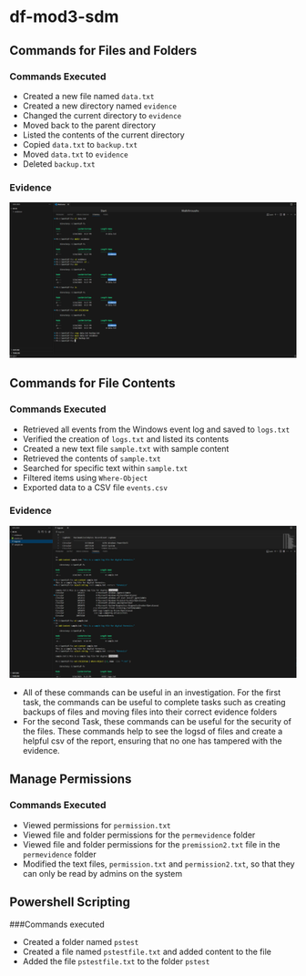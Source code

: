 # df-mod3-sdm

## Commands for Files and Folders

### Commands Executed

- Created a new file named `data.txt`
- Created a new directory named `evidence`
- Changed the current directory to `evidence`
- Moved back to the parent directory
- Listed the contents of the current directory
- Copied `data.txt` to `backup.txt`
- Moved `data.txt` to `evidence`
- Deleted `backup.txt`

### Evidence

![alt text](<Powershell Commands.png>)

## Commands for File Contents

### Commands Executed

- Retrieved all events from the Windows event log and saved to `logs.txt`
- Verified the creation of `logs.txt` and listed its contents
- Created a new text file `sample.txt` with sample content
- Retrieved the contents of `sample.txt`
- Searched for specific text within `sample.txt`
- Filtered items using `Where-Object`
- Exported data to a CSV file `events.csv`

### Evidence

![alt text](<PS Exploration Commands.png>)

- All of these commands can be useful in an investigation. For the first task, the commands can be useful to complete tasks such as creating backups of files and moving files into their correct evidence folders
- For the second Task, these commands can be useful for the security of the files. These commands help to see the logsd of files and create a helpful csv of the report, ensuring that no one has tampered with the evidence.

## Manage Permissions

### Commands Executed

- Viewed permissions for `permission.txt`
- Viewed file and folder permissions for the `permevidence` folder
- Viewed file and folder permissions for the `premission2.txt` file in the `permevidence` folder
- Modified the text files, `permission.txt` and `permission2.txt`, so that they can only be read by admins on the system

## Powershell Scripting

###Commands executed
- Created a folder named `pstest`
- Created a file named `pstestfile.txt` and added content to the file
- Added the file `pstestfile.txt` to the folder `pstest`